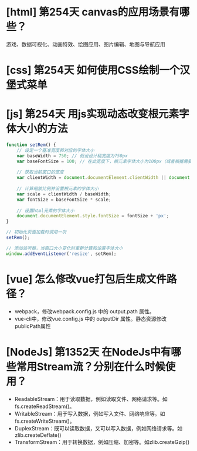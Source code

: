 # [html] 第254天 canvas的应用场景有哪些？

游戏、数据可视化、动画特效、绘图应用、图片编辑、地图与导航应用

# [css] 第254天 如何使用CSS绘制一个汉堡式菜单

# [js] 第254天 用js实现动态改变根元素字体大小的方法

```javascript
function setRem() {
    // 设定一个基准宽度和对应的字体大小
    var baseWidth = 750; // 假设设计稿宽度为750px
    var baseFontSize = 100; // 在此宽度下，根元素字体大小为100px（或者根据需要设定其他值）
    
    // 获取当前窗口的宽度
    var clientWidth = document.documentElement.clientWidth || document.body.clientWidth;
    
    // 计算缩放比例并设置根元素的字体大小
    var scale = clientWidth / baseWidth;
    var fontSize = baseFontSize * scale;
    
    // 设置html元素的字体大小
    document.documentElement.style.fontSize = fontSize + 'px';
}

// 初始化页面加载时调用一次
setRem();

// 添加监听器，当窗口大小变化时重新计算和设置字体大小
window.addEventListener('resize', setRem);

```

# [vue] 怎么修改vue打包后生成文件路径？

- webpack，修改webpack.config.js 中的 output.path 属性。
- vue-cli中，修改vue.config.js 中的 outputDir 属性。静态资源修改publicPath属性

# [NodeJs] 第1352天 在NodeJs中有哪些常用Stream流？分别在什么时候使用？

- ReadableStream：用于读取数据，例如读取文件、网络请求等。如fs.createReadStream()。
- WritableStream：用于写入数据，例如写入文件、网络响应等。如fs.createWriteStream()。
- DuplexStream：既可以读取数据，又可以写入数据，例如网络请求等。如zlib.createDeflate()
- TransformStream：用于转换数据，例如压缩、加密等。如zlib.createGzip()
